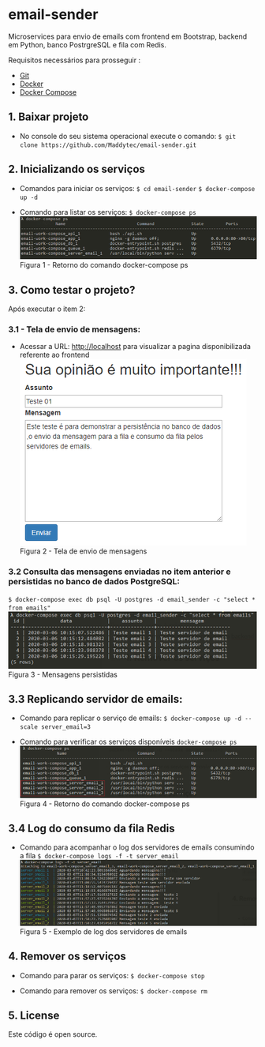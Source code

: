 # email-sender

Microservices para envio de emails com frontend em Bootstrap, backend em Python, banco PostrgreSQL e fila com Redis.

Requisitos necessários para prosseguir :
*  [Git](https://git-scm.com/downloads)
*  [Docker](https://docs.docker.com/get-docker/)
*  [Docker Compose](https://docs.docker.com/compose/install/)

## 1. Baixar projeto
- No console do seu sistema operacional execute o comando: 
`$ git clone https://github.com/Maddytec/email-sender.git`
 

## 2. Inicializando os serviços

 - Comandos para iniciar os serviços:
`$ cd email-sender`
`$ docker-compose up -d`

- Comando para listar os serviços:
`$ docker-compose ps`
![Figura 1 - Retorno do comando docker-compose ps](image/ps.png)
Figura 1 - Retorno do comando docker-compose ps

## 3. Como testar o projeto?

Após executar o item 2:
  
### 3.1 - Tela de envio de mensagens:

 - Acessar a URL: [http://localhost](http://localhost) para visualizar a pagina disponibilizada referente ao frontend
![Figura 2 - Tela de envio de mensagem](image/mensagem.png)
 Figura 2 - Tela de envio de  mensagens
  
### 3.2 Consulta das mensagens enviadas no item anterior e persistidas no banco de dados PostgreSQL:

`$ docker-compose exec db psql -U postgres -d email_sender -c "select * from emails"`
![Mensagens persistidas](image/select.png)
  Figura 3 - Mensagens persistidas

## 3.3 Replicando servidor de emails:
- Comando para replicar o serviço de emails:
`$ docker-compose up -d --scale server_email=3`

- Comando para verificar os serviços disponíveis
`docker-compose ps`    
![Figura 4 - Retorno do comando docker-compose ps](image/emails.png)
Figura 4 - Retorno do comando docker-compose ps

## 3.4 Log do consumo da fila Redis
- Comando para acompanhar o log dos servidores de emails consumindo a fila
`$ docker-compose logs -f -t server_email` 
  ![Figura 5 - Retorno do comando](image/log.png)
Figura 5 - Exemplo de log dos servidores de emails
 
## 4. Remover os serviços
- Comando para parar os serviços:
`$ docker-compose stop`

- Comando para remover os serviços:
`$ docker-compose rm`

## 5. License

Este código é open source.
